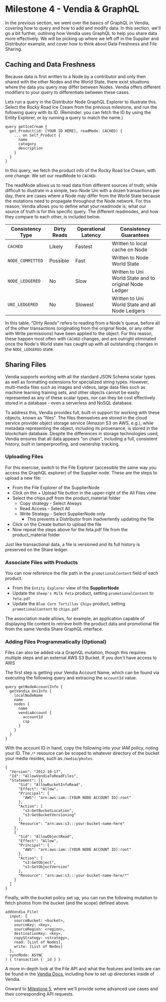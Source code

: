 # Milestone 4 - Vendia & GraphQL

In the previous section, we went over the basics of GraphQL in Vendia, covering how to query and how to add and modify data. In this section, we'll go a bit further, outlining how Vendia uses GraphQL to help you share data more effectively. We will be picking up where we left off in the Supplier and Distributor example, and cover how to think about Data Freshness and File Sharing.

## Caching and Data Freshness

Because data is first written to a Node by a contributor and only then shared with the other Nodes and the World State, there exist situations where the data you query may differ between Nodes. Vendia offers different modifiers to your query to differentiate between these cases.

Lets run a query in the Distributor Node GraphQL Explorer to illustrate this. Select the Rocky Road Ice Cream from the previous milestone, and run the following query with its ID. (Reminder: you can fetch the ID by using the Entity Explorer, or by running a query to match the name.)

```
query getIceCream {
  get_Product(id: [YOUR ID HERE], readMode: CACHED) {
    ... on Self_Product {
      name
      category
      description
    }
  }
}

```

In this query, we fetch the product info of the Rocky Road Ice Cream, with one change: We set our readMode to `CACHED`. 

The readMode allows us to read data from different sources of truth; while difficult to illustrate in a simple, two-Node Uni with a dozen transactions per day, there are cases where a Node may differ from the World State because the mutations need to propagate throughout the Node network. For this reason, Vendia allows you to define what your readmode is; what our source of truth is for this specific query. The different readmodes, and how they compare to each other, is included below. 

| Consistency Type | Dirty Reads | Operational Latency | Consistency Guarantees |
| ----------- | ----------- | ----------- | ----------- |
| `CACHED` | Likely | Fastest | Written to local cache on Node |
| `NODE_COMMITTED` | Possible | Fast | Written to Node World State |
| `NODE_LEDGERED` | No | Slow | Written to Uni World State and to original Node Ledger |
| `UNI_LEDGERED` | No | Slowest | Written to Uni World State and all Node Ledgers |

In this table, _"Dirty Reads"_ refers to reading from a Node's queue, before all of the other transactions (originating from the original Node, or any other with Write permissions) have been applied to the object. For this reason, these happen most often with `CACHED` changes, and are outright eliminated once the Node's World state has caught up with all outstanding changes in the `NODE_LEDGERED` state.

## Sharing Files

Vendia supports working with all the standard JSON Schema scalar types as well as formatting extensions for specialized string types. However, multi-media files such as images and videos, large data files such as machine learning training sets, and other objects cannot be easily represented as any of these scalar types, nor can they be cost effectively stored in a database - even a serverless and NoSQL database.

To address this, Vendia provides full, built-in support for working with these objects, known as "files". The files themselves are stored in the cloud service provider object storage service (Amazon S3 on AWS, e.g.), while metadata representing the object, including its provenance, is stored in the blockchain database. Despite the differences in storage technologies used, Vendia ensures that all data appears "on chain", including a full, consistent history, built in tamperproofing, and ownership tracking.

### __Uploading Files__

For this exercise, switch to the File Explorer (accessible the same way you access the GraphQL explorer) of the Supplier node. These are the steps to upload a new file:

- From the File Explorer of the SupplierNode
- Click on the + Upload file button in the upper-right of the All Files view
- Select the chips.pdf from the product_material folder
  - Copy strategy - Select Always
  - Read Access - Select All
  - Write Strategy - Select SupplierNode only
    - This prevents a Distributor from inadvertently updating the file
- Click on the Create button to upload the file
- Now repeat the steps above for the feta.pdf file from the product_material folder

Just like transactional data, a file is versioned and its full history is preserved on the Share ledger.

### __Associate Files with Products__
You can now reference the file path in the `promotionalContent` field of each product.

* From the `Entity Explorer` view of the **SupplierNode**
* Update the `Sheep's Milk Feta` product, setting `promotionalContent` to `feta.pdf`
* Update the `Blue Corn Tortillas Chips` product, setting `promotionalContent` to `chips.pdf`

The association made allows, for example, an application capable of displaying file content to retrieve both the product data and promotional file from the same Vendia Share GraphQL interface.

### __Adding Files Programmatically (Optional)__

Files can also be added via a GraphQL mutation, though this requires multiple steps and an external AWS S3 Bucket. If you don't have access to AWS 

The first step is getting your Vendia Account Name, which can be found via executing the following query and extracing the `accountId` value.

```
query getNodeAccountInfo {
  getVendia_UniInfo {
    localNodeName
    name
    nodes {
      name
      vendiaAccount {
        accountId
        csp
      }
    }
  }
}
```

With the account ID in hand, copy the following into your IAM policy, noting your ID. The `/*` resource can be scoped to whatever directory of the bucket your media resides, such as `/media/photos`.

```
{
  "Version": "2012-10-17",
  "Id": "AllowVendiaToReadFiles",
  "Statement": [{
      "Sid": "AllowBucketInfoRead",
      "Effect": "Allow",
      "Principal": {
        "AWS": "arn:aws:iam::[YOUR NODE ACCOUNT ID]:root"
      },
      "Action": [
        "s3:GetBucketLocation",
        "s3:GetBucketVersioning"
      ],
      "Resource": "arn:aws:s3:::your-bucket-name-here"
    },
    {
      "Sid": "AllowObjectRead",
      "Effect": "Allow",
      "Principal": {
        "AWS": "arn:aws:iam::[YOUR NODE ACCOUNT ID]:root"
      },
      "Action": [
        "s3:GetObject",
        "s3:GetObjectVersion"
      ],
      "Resource": "arn:aws:s3:::your-bucket-name-here/*"
    }
  ]
}
```

Finally, with the bucket policy set up, you can run the following mutation to fetch photos from the bucket (and the scope) defined above. 

```
addVendia_File(
  input: {
    sourceBucket: <bucket>,
    sourceKey: <key>,
    sourceRegion: <region>,
    destinationKey: <key>,
    copyStrategy: <strategy>,
    read: [List of Nodes],
    write: [List of Nodes]
  },
  syncMode: ASYNC
) { transaction { _id } }
```

A more in-depth look at the File API and what the features and limits are can be found in the [Vendia Docs](https://www.vendia.com/docs/share/file-api), including how to set up directories inside of Vendia.

Onward to [Milestone 5](README-Milestone5.md), where we'll provide some advanced use cases and their corresponding API requests.
